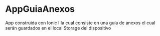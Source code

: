 # AppGuiaAnexos
App construida con Ionic I la cual consiste en una guía de anexos el cual serán guardados en el local Storage del dispositivo 
